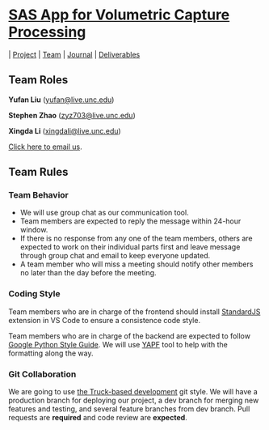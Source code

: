 # [SAS App for Volumetric Capture Processing](https://teamz-comp523.github.io/vcp/index.html) 

| [Project](https://teamz-comp523.github.io/vcp/project.html) | [Team](https://teamz-comp523.github.io/vcp/team.html) | [Journal](https://teamz-comp523.github.io/vcp/journal.html) | [Deliverables](https://teamz-comp523.github.io/vcp/deliverables.html)


## Team Roles

**Yufan Liu** (<yufan@live.unc.edu>) 

**Stephen Zhao** (<zyz703@live.unc.edu>) 

**Xingda Li** (<xingdali@live.unc.edu>)


<a href="mailto:yufan@live.unc.edu,zyz703@live.unc.edu,xingdali@live.unc.edu">Click here to email us</a>.

## Team Rules
### Team Behavior
- We will use group chat as our communication tool.
- Team members are expected to reply the message within 24-hour window.
- If there is no response from any one of the team members, others are expected to work on their individual parts first and leave message through group chat and email to keep everyone updated.
- A team member who will miss a meeting should notify other members no later than the day before the meeting.

### Coding Style
Team members who are in charge of the frontend should install [StandardJS](https://standardjs.com) extension in VS Code to ensure a consistence code style. 

Team members who are in charge of the backend are expected to follow [Google Python Style Guide](https://google.github.io/styleguide/pyguide.html). We will use [YAPF](https://github.com/google/yapf/) tool to help with the formatting along the way.

### Git Collaboration
We are going to use [the Truck-based development](https://www.endoflineblog.com/oneflow-a-git-branching-model-and-workflow) git style. We will have a production branch for deploying our project, a dev branch for merging new features and testing, and several feature branches from dev branch. Pull requests are **required** and code review are **expected**.